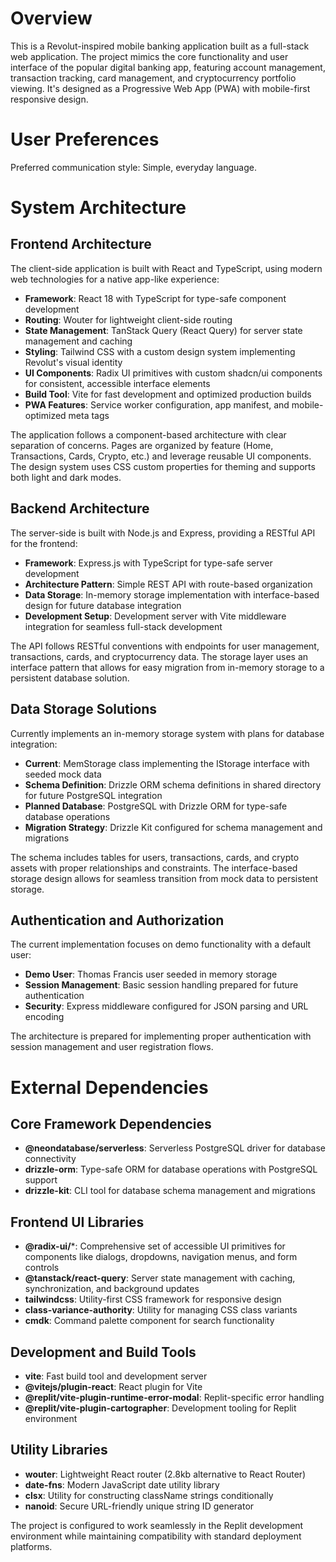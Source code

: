 # Overview

This is a Revolut-inspired mobile banking application built as a full-stack web application. The project mimics the core functionality and user interface of the popular digital banking app, featuring account management, transaction tracking, card management, and cryptocurrency portfolio viewing. It's designed as a Progressive Web App (PWA) with mobile-first responsive design.

# User Preferences

Preferred communication style: Simple, everyday language.

# System Architecture

## Frontend Architecture

The client-side application is built with React and TypeScript, using modern web technologies for a native app-like experience:

- **Framework**: React 18 with TypeScript for type-safe component development
- **Routing**: Wouter for lightweight client-side routing
- **State Management**: TanStack Query (React Query) for server state management and caching
- **Styling**: Tailwind CSS with a custom design system implementing Revolut's visual identity
- **UI Components**: Radix UI primitives with custom shadcn/ui components for consistent, accessible interface elements
- **Build Tool**: Vite for fast development and optimized production builds
- **PWA Features**: Service worker configuration, app manifest, and mobile-optimized meta tags

The application follows a component-based architecture with clear separation of concerns. Pages are organized by feature (Home, Transactions, Cards, Crypto, etc.) and leverage reusable UI components. The design system uses CSS custom properties for theming and supports both light and dark modes.

## Backend Architecture

The server-side is built with Node.js and Express, providing a RESTful API for the frontend:

- **Framework**: Express.js with TypeScript for type-safe server development
- **Architecture Pattern**: Simple REST API with route-based organization
- **Data Storage**: In-memory storage implementation with interface-based design for future database integration
- **Development Setup**: Development server with Vite middleware integration for seamless full-stack development

The API follows RESTful conventions with endpoints for user management, transactions, cards, and cryptocurrency data. The storage layer uses an interface pattern that allows for easy migration from in-memory storage to a persistent database solution.

## Data Storage Solutions

Currently implements an in-memory storage system with plans for database integration:

- **Current**: MemStorage class implementing the IStorage interface with seeded mock data
- **Schema Definition**: Drizzle ORM schema definitions in shared directory for future PostgreSQL integration
- **Planned Database**: PostgreSQL with Drizzle ORM for type-safe database operations
- **Migration Strategy**: Drizzle Kit configured for schema management and migrations

The schema includes tables for users, transactions, cards, and crypto assets with proper relationships and constraints. The interface-based storage design allows for seamless transition from mock data to persistent storage.

## Authentication and Authorization

The current implementation focuses on demo functionality with a default user:

- **Demo User**: Thomas Francis user seeded in memory storage
- **Session Management**: Basic session handling prepared for future authentication
- **Security**: Express middleware configured for JSON parsing and URL encoding

The architecture is prepared for implementing proper authentication with session management and user registration flows.

# External Dependencies

## Core Framework Dependencies
- **@neondatabase/serverless**: Serverless PostgreSQL driver for database connectivity
- **drizzle-orm**: Type-safe ORM for database operations with PostgreSQL support
- **drizzle-kit**: CLI tool for database schema management and migrations

## Frontend UI Libraries
- **@radix-ui/***: Comprehensive set of accessible UI primitives for components like dialogs, dropdowns, navigation menus, and form controls
- **@tanstack/react-query**: Server state management with caching, synchronization, and background updates
- **tailwindcss**: Utility-first CSS framework for responsive design
- **class-variance-authority**: Utility for managing CSS class variants
- **cmdk**: Command palette component for search functionality

## Development and Build Tools
- **vite**: Fast build tool and development server
- **@vitejs/plugin-react**: React plugin for Vite
- **@replit/vite-plugin-runtime-error-modal**: Replit-specific error handling
- **@replit/vite-plugin-cartographer**: Development tooling for Replit environment

## Utility Libraries
- **wouter**: Lightweight React router (2.8kb alternative to React Router)
- **date-fns**: Modern JavaScript date utility library
- **clsx**: Utility for constructing className strings conditionally
- **nanoid**: Secure URL-friendly unique string ID generator

The project is configured to work seamlessly in the Replit development environment while maintaining compatibility with standard deployment platforms.